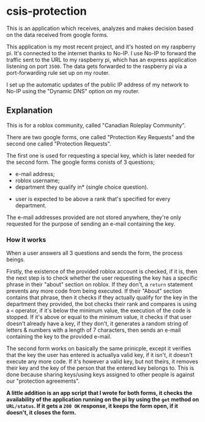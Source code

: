 # csis-protection

This is an application which receives, analyzes and makes decision based on the data received from google forms.

This application is my most recent project, and it's hosted on my raspberry pi. It's connected to the internet thanks to No-IP. I use No-IP to forward the traffic sent to the URL to my raspberry pi, which has an express application listening on port ``3500``. The data gets forwarded to the raspberry pi via a port-forwarding rule set up on my router.

I set up the automatic updates of the public IP address of my network to No-IP using the "Dynamic DNS" option on my router.

## Explanation

This is for a roblox community, called "Canadian Roleplay Community".

There are two google forms, one called "Protection Key Requests" and the second one called "Protection Requests".

The first one is used for requesting a special key, which is later needed for the second form. The google forms conists of 3 questions;
- e-mail address;
- roblox username;
- department they qualify in* (single choice question).
*  user is expected to be above a rank that's specified for every department.

The e-mail addresses provided are not stored anywhere, they're only requested for the purpose of sending an e-mail containing the key.

### How it works

When a user answers all 3 questions and sends the form, the process beings.

Firstly, the existence of the provided roblox account is checked, if it is, then the next step is to check whether the user requesting the key has a specific phrase in their "about" section on roblox. If they don't, a ``return`` statement prevents any more code from being executed. If their "About" section contains that phrase, then it checks if they actually qualify for the key in the department they provided, the bot checks their rank and compares is using a ``<`` operator, if it's below the minimum value, the execution of the code is stopped.
If it's above or equal to the minimum value,  it checks if that user doesn't already have a key, if they don't, it generates a random string of letters & numbers with a length of 7 characters, then sends an e-mail containing the key to the provided e-mail.

The second form works on basically the same prinicple, except it verifies that the key the user has entered is actuallya valid key, if it isn't, it doesn't execute any more code. If it's however a valid key, but not theirs, it removes their key and the key of the person that the entered key belongs to. This is done because sharing keys/using keys assigned to other people is against our "protection agreements".


**A little addition is an app script that I wrote for both forms, it checks the availability of the application running on the pi by using the ``get`` method on ``URL/status``. If it gets a ``200 OK`` response, it keeps the form open, if it doesn't, it closes the form.**
